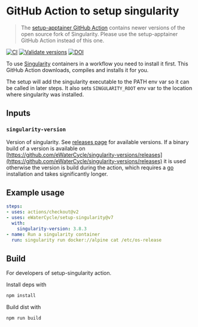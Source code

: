 # GitHub Action to setup singularity

> The [setup-apptainer GitHub Action](https://github.com/marketplace/actions/setup-apptainer) contains newer versions of the open source fork of Singularity. Please use the setup-apptainer GitHub Action instead of this one.

[![CI](https://github.com/eWaterCycle/setup-singularity/workflows/build-test/badge.svg)](https://github.com/eWaterCycle/setup-singularity/actions?query=workflow%3Abuild-test)
[![Validate versions](https://github.com/eWaterCycle/setup-singularity/workflows/Validate%20'setup-singularity'/badge.svg)](https://github.com/eWaterCycle/setup-singularity/actions?query=workflow%3A%22Validate+%27setup-singularity%27%22)
[![DOI](https://zenodo.org/badge/DOI/10.5281/zenodo.3964180.svg)](https://doi.org/10.5281/zenodo.3964180)

To use [Singularity](https://sylabs.io/singularity/) containers in a workflow you need to install it first. This GitHub Action downloads, compiles and installs it for you.

The setup will add the singularity executable to the PATH env var so it can be called in later steps.
It also sets `SINGULARITY_ROOT` env var to the location where singularity was installed.

## Inputs

### `singularity-version`

Version of singularity. See [releases page](https://github.com/hpcng/singularity/releases) for available versions. If a binary build of a version is available on [https://github.com/eWaterCycle/singularity-versions/releases](https://github.com/eWaterCycle/singularity-versions/releases) it is used otherwise the version is build during the action, which requires a [go](https://golang.org/) installation and takes significantly longer.

## Example usage

```yaml
steps:
- uses: actions/checkout@v2
- uses: eWaterCycle/setup-singularity@v7
  with:
    singularity-version: 3.8.3
- name: Run a singularity container
  run: singularity run docker://alpine cat /etc/os-release
```

## Build

For developers of setup-singularity action.

Install deps with

```bash
npm install
```

Build dist with

```bash
npm run build
```
